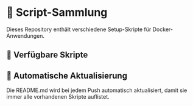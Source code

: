 # 🚀 Script-Sammlung

Dieses Repository enthält verschiedene Setup-Skripte für Docker-Anwendungen.

## 📂 Verfügbare Skripte

## 🔄 Automatische Aktualisierung

Die README.md wird bei jedem Push automatisch aktualisiert, damit sie immer alle vorhandenen Skripte auflistet.
